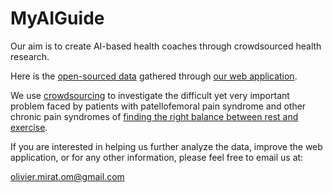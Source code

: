 # MyAIGuide

Our aim is to create AI-based health coaches through crowdsourced health research.<br/>

Here is the <a href='./data/raw/ParticipantData' target='_blank'>open-sourced data</a> gathered through <a href='https://myaiguide.org/' target='_blank'>our web application</a>. 

We use <a href='https://medium.com/@oliviermirat/crowdsourcing-health-research-a-new-chance-for-patients-and-tech-people-8658ae298254' target='_blank'>crowdsourcing</a> to investigate the difficult yet very important problem faced by patients with patellofemoral pain syndrome and other chronic pain syndromes of <a href='https://www.painscience.com/articles/art-of-rest.php' target='_blank'>finding the right balance between rest and exercise</a>.

If you are interested in helping us further analyze the data, improve the web application, or for any other information, please feel free to email us at: <br/>

olivier.mirat.om@gmail.com <br/>
